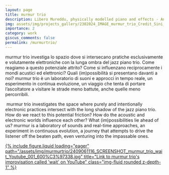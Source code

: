 ```yaml
---
layout: page
title: murmur trio
description: Libero Mureddu, physically modelled piano and effects - Andrea Grossi, double bass - Cristiano Calcagnile, drums and objects
img: assets/img/projects_gallery/2302024_IMAGE_murmur_trio_Credit_Sini_Makinen_001_700x700.jpeg
importance: 2
category: work
giscus_comments: false
permalink: /murmurtrio/
---
```

<head>
<!-- HTML Meta Tags -->
<title>murmur trio</title>
<meta name="description" content="Libero Mureddu, physically modelled piano - Andrea Grossi, double bass - Cristiano Calcagnile, drums">

<!-- Facebook Meta Tags -->
<meta property="og:url" content="https://liberomureddu.github.io/murmurtrio/">
<meta property="og:type" content="website">
<meta property="og:title" content="murmur trio">
<meta property="og:description" content="Libero Mureddu, physically modelled piano - Andrea Grossi, double bass - Cristiano Calcagnile, drums">
<meta property="og:image" content="https://github.com/liberomureddu/liberomureddu.github.io/blob/026aac23893fbfd751a4bf139df1d4fd73ac480b/assets/img/social_media_gallery/2302024_IMAGE_murmur_trio_Credit_Sini_Ma%CC%88kinen_001_1200_630.jpg?raw=true">

<!-- Twitter Meta Tags -->
<meta name="twitter:card" content="summary_large_image">
<meta property="twitter:domain" content="liberomureddu.github.io">
<meta property="twitter:url" content="https://liberomureddu.github.io/murmurtrio/">
<meta name="twitter:title" content="murmur trio">
<meta name="twitter:description" content="Libero Mureddu, physically modelled piano - Andrea Grossi, double bass - Cristiano Calcagnile, drums">
<meta name="twitter:image" content="https://github.com/liberomureddu/liberomureddu.github.io/blob/026aac23893fbfd751a4bf139df1d4fd73ac480b/assets/img/social_media_gallery/2302024_IMAGE_murmur_trio_Credit_Sini_Ma%CC%88kinen_001_1200_630.jpg?raw=true">

<!-- Meta Tags Generated via https://www.opengraph.xyz -->
</head>

murmur trio investiga lo spazio dove si intersecano pratiche esclusivamente e volutamente elettroniche con la lunga ombra del jazz piano trio. Come reagiamo a questo potenziale attrito? Come si influenzano reciprocamente i mondi acustici ed elettronici? Quali (im)possibilità si presentano davanti a noi? 
murmur trio è un laboratorio di suoni e approcci in tempo reale, un esperimento in continua evoluzione, un viaggio che tenta di portare l’ascoltatore a visitare le strade meno battute, anche quelle meno percorribili.

​
murmur trio investigates the space where purely and intentionally electronic practices intersect with the long shadow of the jazz piano trio. How do we react to this potential friction? How do the acoustic and electronic worlds influence each other? What (im)possibilities lie ahead of us? 
murmur is a laboratory of sounds and real-time approaches, an experiment in continuous evolution, a journey that attempts to drive the listener off the beaten path, even venturing into the impassable ones.


<div class="row">
    <div class="col-sm mt-3 mt-md-0">
        <a href="https://youtu.be/mx4gk79WcxE?si=GhimhlZ4hQGHCb4b">
        {% include figure.liquid loading="eager" path="/assets/img/murmurtrio/2409061116_SCREENSHOT_murmur_trio_wait_Youtube_001_600%C3%97338.jpg" title="Link to murmur trio's improvisation called 'wait' on YouTube" class="img-fluid rounded z-depth-1" %}
            </a>
    </div>



